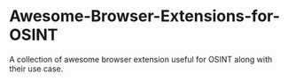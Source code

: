 # Awesome-Browser-Extensions-for-OSINT
A collection of awesome browser extension useful for OSINT along with their use case.
